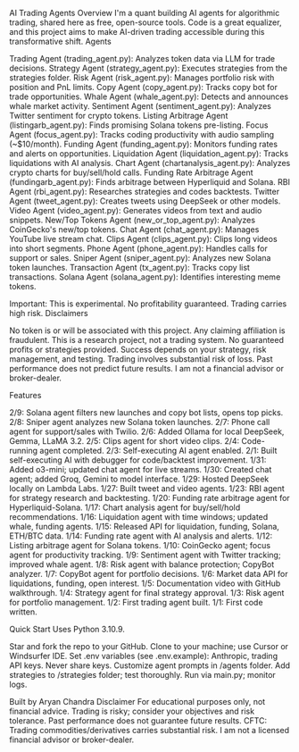 AI Trading Agents
Overview
I'm a quant building AI agents for algorithmic trading, shared here as free, open-source tools. Code is a great equalizer, and this project aims to make AI-driven trading accessible during this transformative shift.
Agents

Trading Agent (trading_agent.py): Analyzes token data via LLM for trade decisions.
Strategy Agent (strategy_agent.py): Executes strategies from the strategies folder.
Risk Agent (risk_agent.py): Manages portfolio risk with position and PnL limits.
Copy Agent (copy_agent.py): Tracks copy bot for trade opportunities.
Whale Agent (whale_agent.py): Detects and announces whale market activity.
Sentiment Agent (sentiment_agent.py): Analyzes Twitter sentiment for crypto tokens.
Listing Arbitrage Agent (listingarb_agent.py): Finds promising Solana tokens pre-listing.
Focus Agent (focus_agent.py): Tracks coding productivity with audio sampling (~$10/month).
Funding Agent (funding_agent.py): Monitors funding rates and alerts on opportunities.
Liquidation Agent (liquidation_agent.py): Tracks liquidations with AI analysis.
Chart Agent (chartanalysis_agent.py): Analyzes crypto charts for buy/sell/hold calls.
Funding Rate Arbitrage Agent (fundingarb_agent.py): Finds arbitrage between Hyperliquid and Solana.
RBI Agent (rbi_agent.py): Researches strategies and codes backtests.
Twitter Agent (tweet_agent.py): Creates tweets using DeepSeek or other models.
Video Agent (video_agent.py): Generates videos from text and audio snippets.
New/Top Tokens Agent (new_or_top_agent.py): Analyzes CoinGecko's new/top tokens.
Chat Agent (chat_agent.py): Manages YouTube live stream chat.
Clips Agent (clips_agent.py): Clips long videos into short segments.
Phone Agent (phone_agent.py): Handles calls for support or sales.
Sniper Agent (sniper_agent.py): Analyzes new Solana token launches.
Transaction Agent (tx_agent.py): Tracks copy list transactions.
Solana Agent (solana_agent.py): Identifies interesting meme tokens.

Important: This is experimental. No profitability guaranteed. Trading carries high risk.
Disclaimers

No token is or will be associated with this project. Any claiming affiliation is fraudulent.
This is a research project, not a trading system.
No guaranteed profits or strategies provided.
Success depends on your strategy, risk management, and testing.
Trading involves substantial risk of loss.
Past performance does not predict future results.
I am not a financial advisor or broker-dealer.

Features

2/9: Solana agent filters new launches and copy bot lists, opens top picks.
2/8: Sniper agent analyzes new Solana token launches.
2/7: Phone call agent for support/sales with Twilio.
2/6: Added Ollama for local DeepSeek, Gemma, LLaMA 3.2.
2/5: Clips agent for short video clips.
2/4: Code-running agent completed.
2/3: Self-executing AI agent enabled.
2/1: Built self-executing AI with debugger for code/backtest improvement.
1/31: Added o3-mini; updated chat agent for live streams.
1/30: Created chat agent; added Groq, Gemini to model interface.
1/29: Hosted DeepSeek locally on Lambda Labs.
1/27: Built tweet and video agents.
1/23: RBI agent for strategy research and backtesting.
1/20: Funding rate arbitrage agent for Hyperliquid-Solana.
1/17: Chart analysis agent for buy/sell/hold recommendations.
1/16: Liquidation agent with time windows; updated whale, funding agents.
1/15: Released API for liquidation, funding, Solana, ETH/BTC data.
1/14: Funding rate agent with AI analysis and alerts.
1/12: Listing arbitrage agent for Solana tokens.
1/10: CoinGecko agent; focus agent for productivity tracking.
1/9: Sentiment agent with Twitter tracking; improved whale agent.
1/8: Risk agent with balance protection; CopyBot analyzer.
1/7: CopyBot agent for portfolio decisions.
1/6: Market data API for liquidations, funding, open interest.
1/5: Documentation video with GitHub walkthrough.
1/4: Strategy agent for final strategy approval.
1/3: Risk agent for portfolio management.
1/2: First trading agent built.
1/1: First code written.

Quick Start
Uses Python 3.10.9.

Star and fork the repo to your GitHub.
Clone to your machine; use Cursor or Windsurfer IDE.
Set .env variables (see .env.example): Anthropic, trading API keys. Never share keys.
Customize agent prompts in /agents folder.
Add strategies to /strategies folder; test thoroughly.
Run via main.py; monitor logs.

Built by Aryan Chandra
Disclaimer
For educational purposes only, not financial advice. Trading is risky; consider your objectives and risk tolerance. Past performance does not guarantee future results. CFTC: Trading commodities/derivatives carries substantial risk. I am not a licensed financial advisor or broker-dealer.
